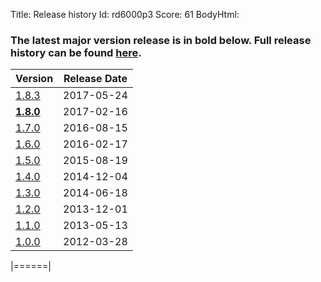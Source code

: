 Title: Release history
Id: rd6000p3
Score: 61
BodyHtml:
<h3>The latest major version release is in <strong>bold</strong> below. Full release history can be found <a href="https://golang.org/doc/devel/release.html" rel="nofollow noreferrer">here</a>.</h3>
<table><thead><tr><th>Version</th><th>Release Date</th></tr></thead><tbody><tr><td><a href="https://golang.org/doc/devel/release.html#go1.8.minor" rel="nofollow noreferrer">1.8.3</a></td><td>2017-05-24</td></tr><tr><td><strong><a href="https://golang.org/doc/go1.8" rel="nofollow noreferrer">1.8.0</a></strong></td><td>2017-02-16</td></tr><tr><td><a href="https://golang.org/doc/go1.7" rel="nofollow noreferrer">1.7.0</a></td><td>2016-08-15</td></tr><tr><td><a href="https://golang.org/doc/go1.6" rel="nofollow noreferrer">1.6.0</a></td><td>2016-02-17</td></tr><tr><td><a href="https://golang.org/doc/go1.5" rel="nofollow noreferrer">1.5.0</a></td><td>2015-08-19</td></tr><tr><td><a href="https://golang.org/doc/go1.4" rel="nofollow noreferrer">1.4.0</a></td><td>2014-12-04</td></tr><tr><td><a href="https://golang.org/doc/go1.3" rel="nofollow noreferrer">1.3.0</a></td><td>2014-06-18</td></tr><tr><td><a href="https://golang.org/doc/go1.2" rel="nofollow noreferrer">1.2.0</a></td><td>2013-12-01</td></tr><tr><td><a href="https://golang.org/doc/go1.1" rel="nofollow noreferrer">1.1.0</a></td><td>2013-05-13</td></tr><tr><td><a href="https://golang.org/doc/go1compat" rel="nofollow noreferrer">1.0.0</a></td><td>2012-03-28</td></tr></tbody></table>
|======|